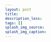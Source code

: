 ```yaml
---
layout: post
title:  
description_less: 
tags: []
splash_img_source: 
splash_img_caption: 
---
```


